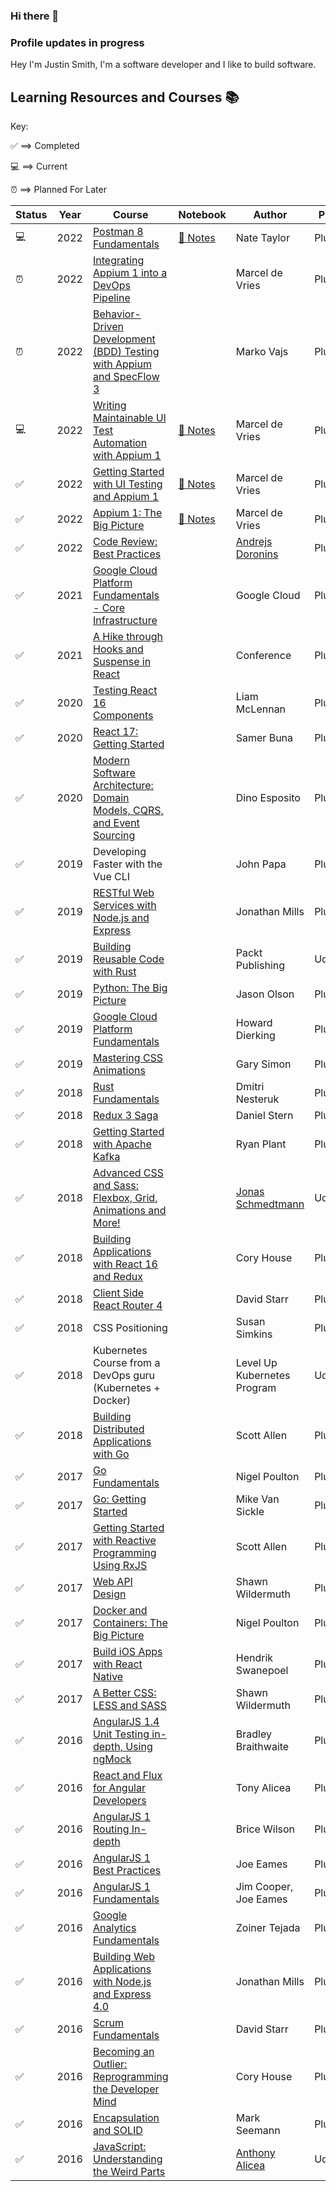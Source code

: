 ### Hi there 👋
### Profile updates in progress
Hey I'm Justin Smith, I'm a software developer and I like to build software.
<!--
**JustinDotRocks/JustinDotRocks** is a ✨ _special_ ✨ repository because its `README.md` (this file) appears on your GitHub profile.

Here are some ideas to get you started:

- 🔭 I’m currently working on ...
- 🌱 I’m currently learning ...
- 👯 I’m looking to collaborate on ...
- 🤔 I’m looking for help with ...
- 💬 Ask me about ...
- 📫 How to reach me: ...
- 😄 Pronouns: ...
- ⚡ Fun fact: ...
-->

## Learning Resources and Courses 📚

Key: 

✅ ==> Completed

💻 ==> Current

⏰ ==> Planned For Later

| **Status** | **Year** | **Course**                                                                                                                                                                                            | Notebook                                                                                          | **Author**                                               | **Provider** |
|------------|----------|-------------------------------------------------------------------------------------------------------------------------------------------------------------------------------------------------------|---------------------------------------------------------------------------------------------------|----------------------------------------------------------|--------------|
| 💻         | 2022     | [Postman 8 Fundamentals](https://app.pluralsight.com/library/courses/postman-fundamentals/table-of-contents)                                                                                          | [📔 Notes](<notebook/pages/Postman 8 Fundamentals.md>)                                            | Nate Taylor                                              | Pluralsight  |
| ⏰          | 2022     | [Integrating Appium 1 into a DevOps Pipeline](https://app.pluralsight.com/library/courses/integrating-appium-devops-pipeline/table-of-contents)                                                       |                                                                                                   | Marcel de Vries                                          | Pluralsight  |
| ⏰          | 2022     | [Behavior-Driven Development (BDD) Testing with Appium and SpecFlow 3](https://app.pluralsight.com/library/courses/appium-specflow-bdd-testing/table-of-contents)                                     |                                                                                                   | Marko Vajs                                               | Pluralsight  |
| 💻         | 2022     | [Writing Maintainable UI Test Automation with Appium 1](https://app.pluralsight.com/library/courses/writing-maintainable-ui-test-automation-appium/table-of-contents)                                 | [📔 Notes](<notebook/pages/Writing Maintainable UI Test Automation with Appium 1.md>)             | Marcel de Vries                                          | Pluralsight  |
| ✅          | 2022     | [Getting Started with UI Testing and Appium 1](https://app.pluralsight.com/library/courses/getting-started-ui-testing-appium/table-of-contents)                                                       | [📔 Notes](<notebook/pages/Getting started with UI testing and Appium 1 - Pluralsight course.md>) | Marcel de Vries                                          | Pluralsight  |
| ✅          | 2022     | [Appium 1: The Big Picture](https://app.pluralsight.com/library/courses/appium-big-picture/table-of-contents)                                                                                         | [📔 Notes](<notebook/pages/Appium 1 - The Big Picture - Pluralsight course.md>)                   | Marcel de Vries                                          | Pluralsight  |
| ✅          | 2022     | [Code Review: Best Practices](https://app.pluralsight.com/library/courses/code-review-best-practices/table-of-contents)                                                                               |                                                                                                   | [Andrejs Doronins](https://github.com/andrejs-ps)        | Pluralsight  |
| ✅          | 2021     | [Google Cloud Platform Fundamentals - Core Infrastructure](https://app.pluralsight.com/library/courses/google-cloud-platform-fundamentals-core-infrastructure/table-of-contents)                      |                                                                                                   | Google Cloud                                             | Pluralsight  |
| ✅          | 2021     | [A Hike through Hooks and Suspense in React](https://app.pluralsight.com/library/courses/that-conference-2019-session-68/table-of-contents)                                                           |                                                                                                   | Conference                                               | Pluralsight  |
| ✅          | 2020     | [Testing React 16 Components](https://app.pluralsight.com/library/courses/testing-react-components/table-of-contents)                                                                                 |                                                                                                   | Liam McLennan                                            | Pluralsight  |
| ✅          | 2020     | [React 17: Getting Started](https://app.pluralsight.com/library/courses/react-js-getting-started/table-of-contents)                                                                                   |                                                                                                   | Samer Buna                                               | Pluralsight  |
| ✅          | 2020     | [Modern Software Architecture: Domain Models, CQRS, and Event Sourcing](https://app.pluralsight.com/library/courses/modern-software-architecture-domain-models-cqrs-event-sourcing/table-of-contents) |                                                                                                   | Dino Esposito                                            | Pluralsight  |
| ✅          | 2019     | Developing Faster with the Vue CLI                                                                                                                                                                    |                                                                                                   | John Papa                                                | Pluralsight  |
| ✅          | 2019     | [RESTful Web Services with Node.js and Express](https://app.pluralsight.com/library/courses/node-js-express-rest-web-services-update/table-of-contents)                                               |                                                                                                   | Jonathan Mills                                           | Pluralsight  |
| ✅          | 2019     | [Building Reusable Code with Rust](https://www.udemy.com/course/building-reusable-code-with-rust)                                                                                                     |                                                                                                   | Packt Publishing                                         | Udemy        |
| ✅          | 2019     | [Python: The Big Picture](https://app.pluralsight.com/library/courses/python-big-picture/table-of-contents)                                                                                           |                                                                                                   | Jason Olson                                              | Pluralsight  |
| ✅          | 2019     | [Google Cloud Platform Fundamentals](https://app.pluralsight.com/library/courses/google-cloud-platform-fundamentals/table-of-contents)                                                                |                                                                                                   | Howard Dierking                                          | Pluralsight  |
| ✅          | 2019     | [Mastering CSS Animations](https://app.pluralsight.com/library/courses/mastering-css-animations-2135/table-of-contents)                                                                               |                                                                                                   | Gary Simon                                               | Pluralsight  |
| ✅          | 2018     | [Rust Fundamentals](https://app.pluralsight.com/library/courses/rust-fundamentals/table-of-contents)                                                                                                  |                                                                                                   | Dmitri Nesteruk                                          | Pluralsight  |
| ✅          | 2018     | [Redux 3 Saga](https://app.pluralsight.com/library/courses/redux-saga/table-of-contents)                                                                                                              |                                                                                                   | Daniel Stern                                             | Pluralsight  |
| ✅          | 2018     | [Getting Started with Apache Kafka](https://app.pluralsight.com/library/courses/apache-kafka-getting-started/table-of-contents)                                                                       |                                                                                                   | Ryan Plant                                               | Pluralsight  |
| ✅          | 2018     | [Advanced CSS and Sass: Flexbox, Grid, Animations and More!](https://www.udemy.com/course/advanced-css-and-sass/)                                                                                     |                                                                                                   | [Jonas Schmedtmann](https://github.com/jonasschmedtmann) | Udemy        |
| ✅          | 2018     | [Building Applications with React 16 and Redux](https://app.pluralsight.com/library/courses/react-redux-react-router-es6/table-of-contents)                                                           |                                                                                                   | Cory House                                               | Pluralsight  |
| ✅          | 2018     | [Client Side React Router 4](https://app.pluralsight.com/library/courses/client-side-react-router-4/table-of-contents)                                                                                |                                                                                                   | David Starr                                              | Pluralsight  |
| ✅          | 2018     | CSS Positioning                                                                                                                                                                                       |                                                                                                   | Susan Simkins                                            | Pluralsight  |
| ✅          | 2018     | Kubernetes Course from a DevOps guru (Kubernetes + Docker)                                                                                                                                            |                                                                                                   | Level Up Kubernetes Program                              | Udemy        |
| ✅          | 2018     | [Building Distributed Applications with Go](https://app.pluralsight.com/library/courses/go-build-distributed-applications/table-of-contents)                                                          |                                                                                                   | Scott Allen                                              | Pluralsight  |
| ✅          | 2017     | [Go Fundamentals](https://app.pluralsight.com/library/courses/go-fundamentals/table-of-contents)                                                                                                      |                                                                                                   | Nigel Poulton                                            | Pluralsight  |
| ✅          | 2017     | [Go: Getting Started](https://app.pluralsight.com/library/courses/go-getting-started/table-of-contents)                                                                                               |                                                                                                   | Mike Van Sickle                                          | Pluralsight  |
| ✅          | 2017     | [Getting Started with Reactive Programming Using RxJS](https://app.pluralsight.com/library/courses/reactive-programming-rxjs-getting-started/table-of-contents)                                       |                                                                                                   | Scott Allen                                              | Pluralsight  |
| ✅          | 2017     | [Web API Design](https://app.pluralsight.com/library/courses/web-api-design/table-of-contents)                                                                                                        |                                                                                                   | Shawn Wildermuth                                         | Pluralsight  |
| ✅          | 2017     | [Docker and Containers: The Big Picture](https://app.pluralsight.com/library/courses/docker-containers-big-picture/table-of-contents)                                                                 |                                                                                                   | Nigel Poulton                                            | Pluralsight  |
| ✅          | 2017     | [Build iOS Apps with React Native](https://app.pluralsight.com/library/courses/build-ios-apps-react-native/table-of-contents)                                                                         |                                                                                                   | Hendrik Swanepoel                                        | Pluralsight  |
| ✅          | 2017     | [A Better CSS: LESS and SASS](https://app.pluralsight.com/library/courses/better-css/table-of-contents)                                                                                               |                                                                                                   | Shawn Wildermuth                                         | Pluralsight  |
| ✅          | 2016     | [AngularJS 1.4 Unit Testing in-depth, Using ngMock](https://app.pluralsight.com/library/courses/angularjs-ngmock-unit-testing/table-of-contents)                                                      |                                                                                                   | Bradley Braithwaite                                      | Pluralsight  |
| ✅          | 2016     | [React and Flux for Angular Developers](https://app.pluralsight.com/library/courses/react-flux-angular/table-of-contents)                                                                             |                                                                                                   | Tony Alicea                                              | Pluralsight  |
| ✅          | 2016     | [AngularJS 1 Routing In-depth](https://app.pluralsight.com/library/courses/angular-routing-in-depth/table-of-contents)                                                                                |                                                                                                   | Brice Wilson                                             | Pluralsight  |
| ✅          | 2016     | [AngularJS 1 Best Practices](https://app.pluralsight.com/library/courses/angular-best-practices/table-of-contents)                                                                                    |                                                                                                   | Joe Eames                                                | Pluralsight  |
| ✅          | 2016     | [AngularJS 1 Fundamentals](https://app.pluralsight.com/library/courses/angularjs-fundamentals/table-of-contents)                                                                                      |                                                                                                   | Jim Cooper, Joe Eames                                    | Pluralsight  |
| ✅          | 2016     | [Google Analytics Fundamentals](https://app.pluralsight.com/library/courses/google-analytics/table-of-contents)                                                                                       |                                                                                                   | Zoiner Tejada                                            | Pluralsight  |
| ✅          | 2016     | [Building Web Applications with Node.js and Express 4.0](https://app.pluralsight.com/library/courses/nodejs-express-web-applications/table-of-contents)                                               |                                                                                                   | Jonathan Mills                                           | Pluralsight  |
| ✅          | 2016     | [Scrum Fundamentals](https://app.pluralsight.com/library/courses/scrum-fundamentals/table-of-contents)                                                                                                |                                                                                                   | David Starr                                              | Pluralsight  |
| ✅          | 2016     | [Becoming an Outlier: Reprogramming the Developer Mind](https://app.pluralsight.com/library/courses/career-reboot-for-developer-mind/table-of-contents)                                               |                                                                                                   | Cory House                                               | Pluralsight  |
| ✅          | 2016     | [Encapsulation and SOLID](https://app.pluralsight.com/library/courses/encapsulation-solid/table-of-contents)                                                                                          |                                                                                                   | Mark Seemann                                             | Pluralsight  |
| ✅          | 2016     | [JavaScript: Understanding the Weird Parts](https://www.udemy.com/course/understand-javascript/)                                                                                                      |                                                                                                   | [Anthony Alicea](https://github.com/AnthonyPAlicea)      | Udemy        |
